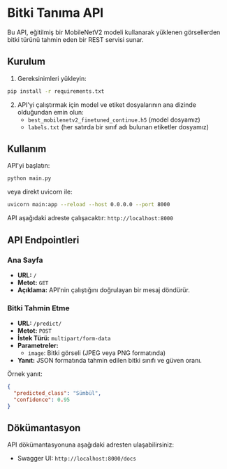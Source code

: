 # Bitki Tanıma API

Bu API, eğitilmiş bir MobileNetV2 modeli kullanarak yüklenen görsellerden bitki türünü tahmin eden bir REST servisi sunar.

## Kurulum

1. Gereksinimleri yükleyin:

```bash
pip install -r requirements.txt
```

2. API'yi çalıştırmak için model ve etiket dosyalarının ana dizinde olduğundan emin olun:
   - `best_mobilenetv2_finetuned_continue.h5` (model dosyamız)
   - `labels.txt` (her satırda bir sınıf adı bulunan etiketler dosyamız)

## Kullanım

API'yi başlatın:

```bash
python main.py
```

veya direkt uvicorn ile:

```bash
uvicorn main:app --reload --host 0.0.0.0 --port 8000
```

API aşağıdaki adreste çalışacaktır:
`http://localhost:8000`

## API Endpointleri

### Ana Sayfa

- **URL:** `/`
- **Metot:** `GET`
- **Açıklama:** API'nin çalıştığını doğrulayan bir mesaj döndürür.

### Bitki Tahmin Etme

- **URL:** `/predict/`
- **Metot:** `POST`
- **İstek Türü:** `multipart/form-data`
- **Parametreler:**
  - `image`: Bitki görseli (JPEG veya PNG formatında)
- **Yanıt:** JSON formatında tahmin edilen bitki sınıfı ve güven oranı.

Örnek yanıt:

```json
{
  "predicted_class": "Sümbül",
  "confidence": 0.95
}
```

## Dökümantasyon

API dökümantasyonuna aşağıdaki adresten ulaşabilirsiniz:

- Swagger UI: `http://localhost:8000/docs`
